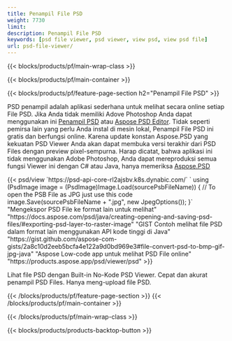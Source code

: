 ```yaml
---
title: Penampil File PSD
weight: 7730
limit: 
description: Penampil File PSD
keywords: [psd file viewer, psd viewer, view psd, view psd file]
url: psd-file-viewer/
---
```


{{< blocks/products/pf/main-wrap-class >}}

{{< blocks/products/pf/main-container >}}

{{< blocks/products/pf/feature-page-section h2="Penampil File PSD" >}}
<p>PSD penampil adalah aplikasi sederhana untuk melihat secara online setiap File PSD. Jika Anda tidak memiliki Adove Photoshop Anda dapat menggunakan ini <a href="/psd/view/psd-file-viewer">Penampil PSD</a> atau <a href="https://products.aspose.app/psd/editor">Aspose PSD Editor</a>. Tidak seperti pemirsa lain yang perlu Anda instal di mesin lokal, Penampil File PSD ini gratis dan berfungsi online. Karena update konstan Aspose.PSD yang kekuatan PSD Viewer Anda akan dapat membuka versi terakhir dari PSD Files dengan preview pixel-sempurna. Harap dicatat, bahwa aplikasi ini tidak menggunakan Adobe Photoshop, Anda dapat mereproduksi semua fungsi Viewer ini dengan C# atau Java, hanya memeriksa <a href="https://products.aspose.com/psd">Aspose.PSD</a></p>
{{< psd/view `https://psd-api-core-rl2ajsbv.k8s.dynabic.com/` 
`    using (PsdImage image = (PsdImage)Image.Load(sourcePsbFileName))
    {
	    // To open the PSB File as JPG just use this code
        image.Save(sourcePsbFileName + ".jpg",  new JpegOptions());
    }` 
"Mengekspor PSD File ke format lain untuk melihat" "https://docs.aspose.com/psd/java/creating-opening-and-saving-psd-files/#exporting-psd-layer-to-raster-image" 
"GIST Contoh melihat file PSD dalam format lain menggunakan API kode tinggi di Java" "https://gist.github.com/aspose-com-gists/2a8c10d2eeb5bcfa4e122a9d0bd969e3#file-convert-psd-to-bmp-gif-jpg-java" 
"Aspose Low-code app untuk melihat PSD File online" "https://products.aspose.app/psd/viewer/psd" >}}
<p>Lihat file PSD dengan Built-in No-Kode PSD Viewer. Cepat dan akurat penampil PSD Files. Hanya meng-upload file PSD.</p>
{{< /blocks/products/pf/feature-page-section >}}
{{< /blocks/products/pf/main-container >}}


{{< /blocks/products/pf/main-wrap-class >}}

{{< blocks/products/products-backtop-button >}}
